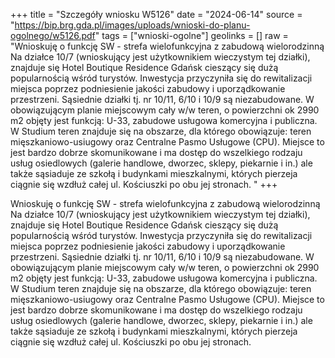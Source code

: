 +++
title = "Szczegóły wniosku W5126"
date = "2024-06-14"
source = "https://bip.brg.gda.pl/images/uploads/wnioski-do-planu-ogolnego/w5126.pdf"
tags = ["wnioski-ogolne"]
geolinks = []
raw = "Wnioskuję o funkcję SW - strefa wielofunkcyjna z zabudową wielorodzinną Na  działce 10/7 (wnioskujący jest użytkownikiem wieczystym tej działki), znajduje się Hotel Boutique Residence Gdańsk cieszący się dużą popularnością wśród turystów. Inwestycja przyczyniła się do rewitalizacji miejsca poprzez podniesienie jakości zabudowy i uporządkowanie przestrzeni. Sąsiednie działki tj. nr 10/11, 6/10 i 10/9 są niezabudowane. W obowiązującym  planie miejscowym cały w/w teren, o powierzchni ok 2990 m2 objęty jest funkcją: U-33, zabudowe usługowa komercyjna i publiczna. W Studium teren znajduje się na obszarze, dla którego obowiązuje: teren mięszkaniowo-usiugowy oraz Centralne Pasmo Usługowe (CPU). Miejsce to jest bardzo dobrze skomunikowane i ma dostęp do wszelkiego rodzaju usług osiedlowych (galerie handlowe, dworzec, sklepy, piekarnie i in.) ale także sąsiaduje ze szkołą i budynkami mieszkalnymi, których pierzeja ciągnie się wzdłuż całej ul. Kościuszki po obu jej stronach. "
+++

Wnioskuję o funkcję SW - strefa wielofunkcyjna z zabudową wielorodzinną Na
 działce 10/7 (wnioskujący jest użytkownikiem wieczystym tej działki), znajduje się Hotel
Boutique Residence Gdańsk cieszący się dużą popularnością wśród turystów. Inwestycja
przyczyniła się do rewitalizacji miejsca poprzez podniesienie jakości zabudowy i uporządkowanie
przestrzeni. Sąsiednie działki tj. nr 10/11, 6/10 i 10/9 są niezabudowane. W obowiązującym
 planie miejscowym cały w/w teren, o powierzchni ok 2990 m2 objęty jest funkcją: U-33,
zabudowe usługowa komercyjna i publiczna. W Studium teren znajduje się na obszarze, dla
którego obowiązuje: teren mięszkaniowo-usiugowy oraz Centralne Pasmo Usługowe (CPU).
Miejsce to jest bardzo dobrze skomunikowane i ma dostęp do wszelkiego rodzaju usług
osiedlowych (galerie handlowe, dworzec, sklepy, piekarnie i in.) ale także sąsiaduje ze szkołą i
budynkami mieszkalnymi, których pierzeja ciągnie się wzdłuż całej ul. Kościuszki po obu jej
stronach.



